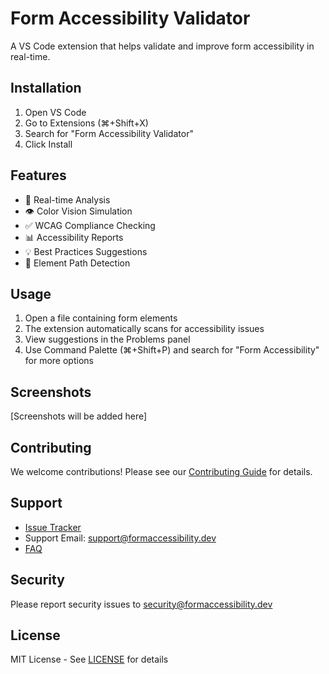 # Form Accessibility Validator

A VS Code extension that helps validate and improve form accessibility in real-time.

## Installation

1. Open VS Code
2. Go to Extensions (⌘+Shift+X)
3. Search for "Form Accessibility Validator"
4. Click Install

## Features

- 🔄 Real-time Analysis
- 👁 Color Vision Simulation
- ✅ WCAG Compliance Checking
- 📊 Accessibility Reports
- 💡 Best Practices Suggestions
- 🎯 Element Path Detection

## Usage

1. Open a file containing form elements
2. The extension automatically scans for accessibility issues
3. View suggestions in the Problems panel
4. Use Command Palette (⌘+Shift+P) and search for "Form Accessibility" for more options

## Screenshots

[Screenshots will be added here]

## Contributing

We welcome contributions! Please see our [Contributing Guide](CONTRIBUTING.md) for details.

## Support

- [Issue Tracker](https://github.com/username/form-accessibility-validator/issues)
- Support Email: support@formaccessibility.dev
- [FAQ](docs/FAQ.md)

## Security

Please report security issues to security@formaccessibility.dev

## License

MIT License - See [LICENSE](LICENSE) for details
